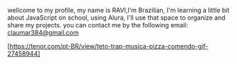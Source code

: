 wellcome to my profile,
my name is RAVI,I'm Brazilian,
I'm learning a little bit about JavaScript on school, using Alura,
I'll use that space to organize and share my projects.
you can contact me by the following email:
claumar384@gmail.com

[https://tenor.com/pt-BR/view/teto-trap-musica-pizza-comendo-gif-27458944]
